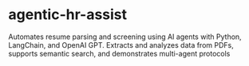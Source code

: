 # agentic-hr-assist
Automates resume parsing and screening using AI agents with Python, LangChain, and OpenAI GPT. Extracts and analyzes data from PDFs, supports semantic search, and demonstrates multi-agent protocols
